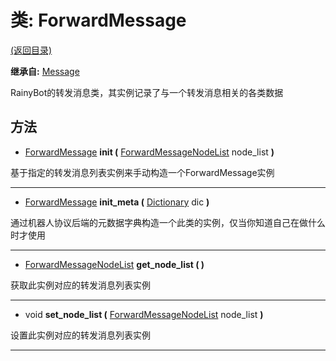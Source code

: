 # 类: ForwardMessage  
[(返回目录)](README.md)  
  
**继承自:** [Message](Message.md)  
  
RainyBot的转发消息类，其实例记录了与一个转发消息相关的各类数据  
  
## 方法 
  
- [ForwardMessage](ForwardMessage.md) **init (** [ForwardMessageNodeList](ForwardMessageNodeList.md) node_list **)**  
  
基于指定的转发消息列表实例来手动构造一个ForwardMessage实例  
  
---  
  
- [ForwardMessage](ForwardMessage.md) **init_meta (** [Dictionary](https://docs.godotengine.org/en/latest/classes/class_dictionary.html) dic **)**  
  
通过机器人协议后端的元数据字典构造一个此类的实例，仅当你知道自己在做什么时才使用  
  
---  
  
- [ForwardMessageNodeList](ForwardMessageNodeList.md) **get_node_list ( )**  
  
获取此实例对应的转发消息列表实例  
  
---  
  
- void **set_node_list (** [ForwardMessageNodeList](ForwardMessageNodeList.md) node_list **)**  
  
设置此实例对应的转发消息列表实例  
  
---  
  

